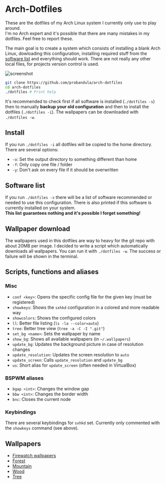 # Arch-Dotfiles
These are the dotfiles of my Arch Linux system I currently only use to play around.  
I'm no Arch expert and it's possible that there are many mistakes in my dotfiles. Feel free to report these.

The main goal is to create a system which consists of installing a blank Arch Linux, dowloading this configuration, installing required stuff from the [software list](#software-list) and everything should work. There are not really any other local files, for projects version control is used.

![screenshot](https://raw.githubusercontent.com/probandula/arch-dotfiles/master/misc/screenshot.png)

```bash
git clone https://github.com/probandula/arch-dotfiles
cd arch-dotfiles
./dotfiles # Print help
```
It's recommended to check first if all software is installed (`./dotfiles -s`) then to manually **backup your old configuration** and then to install the dotfiles (`./dotfiles -i`). The wallpapers can be downloaded with `./dotfiles -w`.

## Install
If you run `./dotfiles -i` all dotfiles will be copied to the home directory. There are several options:  
* `-o`: Set the output directory to something different than home
* `-f`: Only copy one file / folder
* `-y`: Don't ask on every file if it should be overwritten

## Software list
If you run `./dotfiles -s` there will be a list of software recommended or needed to use this configuration.
There is also printed if this software is currently installed on your system.  
**This list guarantees nothing and it's possible I forget something!**

## Wallpaper download
The wallpapers used in this dotfiles are way to heavy for the git repo with about 20MB per image. I decided to write a script which automatically downloads all wallpapers. You can run it with `./dotfiles -w`. The success or failure will be shown in the terminal.

## Scripts, functions and aliases

### Misc
* `conf <key>`: Opens the specific config file for the given key (must be registered)
* `showkeys`: Shows the `sxhkd` configuration in a colored and more readable way
* `showcolors`: Shows the configured colors
* `ll`: Better file listing (`ls -la --color=auto`)
* `tree`: Better tree view (`tree -a -C -I ".git"`)
* `set_bg <name>`: Sets the wallpaper by name
* `show_bg`: Shows all available wallpapers (in `~/.wallpapers`)
* `update_bg`: Updates the background picture in case of resolution changes
* `update_resolution`: Updates the screen resolution to `auto`
* `update_screen`: Calls `update_resolution` and `update_bg`
* `us`: Short alias for `update_screen` (often needed in VirtualBox)

### BSPWM aliases
* `bgap <int>`: Changes the window gap
* `bbw <int>`: Changes the border width
* `bnc`: Closes the current node

### Keybindings
There are several keybindings for `sxhkd` set. Currently only commented with the `showkeys` command (see above).

## Wallpapers
* [Firewatch wallpapers](http://blog.camposanto.com/post/138965082204/firewatch-launch-wallpaper-when-we-redit-the)
* [Forest](https://images.unsplash.com/photo-1440688807730-73e4e2169fb8)
* [Mountain](https://static.pexels.com/photos/46113/pexels-photo-46113.jpeg)
* [Wood](https://static.pexels.com/photos/132205/pexels-photo-132205.jpeg)
* [Tree](https://static.pexels.com/photos/38136/pexels-photo-38136.jpeg)
